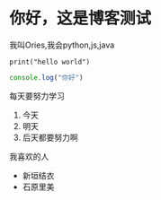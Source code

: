 # 你好，这是博客测试
我叫Ories,我会python,js,java

`print("hello world")`

```javascript
console.log("你好")
```

每天要努力学习
 1. 今天
 2. 明天
 3. 后天都要努力啊


我喜欢的人
* 新垣结衣
* 石原里美
